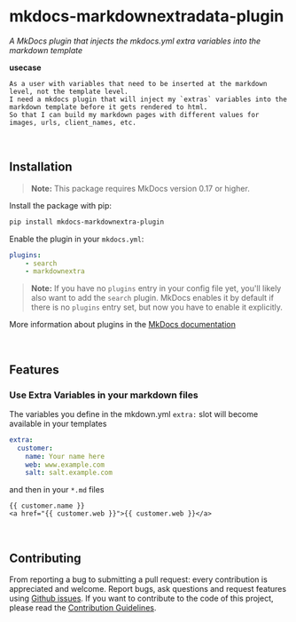 # mkdocs-markdownextradata-plugin

*A MkDocs plugin that injects the mkdocs.yml extra variables into the markdown template*

**usecase**

```
As a user with variables that need to be inserted at the markdown level, not the template level.
I need a mkdocs plugin that will inject my `extras` variables into the markdown template before it gets rendered to html.
So that I can build my markdown pages with different values for images, urls, client_names, etc. 
```

<br/>

## Installation

> **Note:** This package requires MkDocs version 0.17 or higher. 

Install the package with pip:

```bash
pip install mkdocs-markdownextra-plugin
```

Enable the plugin in your `mkdocs.yml`:

```yaml
plugins:
    - search
    - markdownextra
```

> **Note:** If you have no `plugins` entry in your config file yet, you'll likely also want to add the `search` plugin. MkDocs enables it by default if there is no `plugins` entry set, but now you have to enable it explicitly.

More information about plugins in the [MkDocs documentation][mkdocs-plugins]

<br/>

## Features

### Use Extra Variables in your markdown files

The variables you define in the mkdown.yml `extra:` slot will become available in your templates

```yaml
extra:
  customer:
    name: Your name here
    web: www.example.com
    salt: salt.example.com
```

and then in your `*.md` files

```jinja
{{ customer.name }}
<a href="{{ customer.web }}">{{ customer.web }}</a>
```

<br/>

## Contributing

From reporting a bug to submitting a pull request: every contribution is appreciated and welcome.
Report bugs, ask questions and request features using [Github issues][github-issues].
If you want to contribute to the code of this project, please read the [Contribution Guidelines][contributing].

[travis-status]: https://travis-ci.org/rosscdh/mkdocs-markdownextradata-plugin.svg?branch=master
[travis-link]: https://travis-ci.org/rosscdh/mkdocs-markdownextradata-plugin
[mkdocs-plugins]: http://www.mkdocs.org/user-guide/plugins/
[github-issues]: https://github.com/rosscdh/mkdocs-markdownextradata-plugin/issues
[contributing]: CONTRIBUTING.md
